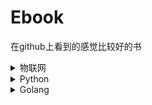 # Ebook
在github上看到的感觉比较好的书

<details>
  <summary>物联网</summary>
  
  * [《软硬结合——从零打造物联网》 - 基于JS的物联网教程](https://github.com/alwxkxk/soft-and-hard)
  * [《一步步搭建物联网系统》(教你设计物联网系统)](http://phodal.github.io/designiot/)
  
</details>

<details>
  <summary>Python</summary>
  
  * [《Python - 100天从新手到大师》](https://github.com/jackfrued/Python-100-Days)
  
</details>

<details>
  <summary>Golang</summary>
  
  * [《Mastering Go》第一版 - 翻译已完成](https://wskdsgcf.gitbook.io/mastering-go-zh-cn/)
  * [《Mastering Go》第二版 - 翻译进行时](https://hantmac.gitbook.io/mastering-go-second/)
  
</details>
